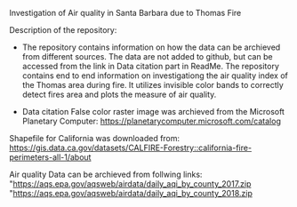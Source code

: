 Investigation of Air quality in Santa Barbara due to Thomas Fire

Description of the repository:
- The repository contains information on how the data can be archieved from different sources.
The data are not added to github, but can be accessed from the  link in Data citation part in ReadMe.
The repository contains end to end information on investigationg the air quality index of the
Thomas area during fire. It utilizes invisible color bands to correctly detect fires area and 
plots the measure of air quality. 

- Data citation
False color raster image was archieved from the Microsoft Planetary Computer: 
https://planetarycomputer.microsoft.com/catalog

Shapefile for California was downloaded from: 
https://gis.data.ca.gov/datasets/CALFIRE-Forestry::california-fire-perimeters-all-1/about

Air quality Data can be archieved from follwing links:
"https://aqs.epa.gov/aqsweb/airdata/daily_aqi_by_county_2017.zip
"https://aqs.epa.gov/aqsweb/airdata/daily_aqi_by_county_2018.zip